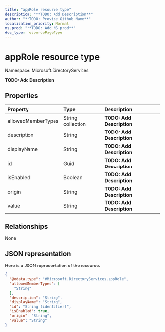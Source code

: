 ```yaml
---
title: "appRole resource type"
description: "**TODO: Add Description**"
author: "**TODO: Provide Github Name**"
localization_priority: Normal
ms.prod: "**TODO: Add MS prod**"
doc_type: resourcePageType
---
```


# appRole resource type


Namespace: Microsoft.DirectoryServices

**TODO: Add Description**

## Properties
|Property|Type|Description|
|:---|:---|:---|
|allowedMemberTypes|String collection|**TODO: Add Description**|
|description|String|**TODO: Add Description**|
|displayName|String|**TODO: Add Description**|
|id|Guid|**TODO: Add Description**|
|isEnabled|Boolean|**TODO: Add Description**|
|origin|String|**TODO: Add Description**|
|value|String|**TODO: Add Description**|

## Relationships
None

## JSON representation
Here is a JSON representation of the resource.
<!-- {
  "blockType": "resource",
  "@odata.type": "Microsoft.DirectoryServices.appRole"
}
-->
``` json
{
  "@odata.type": "#Microsoft.DirectoryServices.appRole",
  "allowedMemberTypes": [
    "String"
  ],
  "description": "String",
  "displayName": "String",
  "id": "String (identifier)",
  "isEnabled": true,
  "origin": "String",
  "value": "String"
}
```


